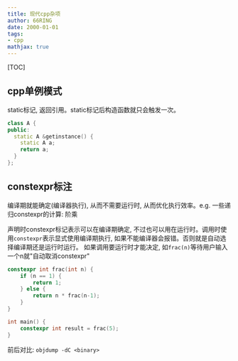 ```yaml
---
title: 现代cpp杂项
author: 66RING
date: 2000-01-01
tags: 
- cpp
mathjax: true
---
```


[TOC]

## cpp单例模式

static标记, 返回引用。static标记后构造函数就只会触发一次。

```cpp
class A {
public:
  static A &getinstance() {
    static A a;
    return a;
  }
};
```


## constexpr标注

编译期就能确定(编译器执行), 从而不需要运行时, 从而优化执行效率。e.g. 一些递归constexpr的计算: 阶乘

声明时constexpr标记表示可以在编译期确定, 不过也可以用在运行时。调用时使用`constexpr`表示显式使用编译期执行, 如果不能编译器会报错。否则就是自动选择编译期还是运行时运行。 如果调用要运行时才能决定, 如`frac(n)`等待用户输入一个n就"自动取消constexpr"

```cpp
constexpr int frac(int n) {
    if (n == 1) {
        return 1;
    } else {
        return n * frac(n-1);
    }
}

int main() {
    constexpr int result = frac(5);
}
```

前后对比: `objdump -dC <binary>`


